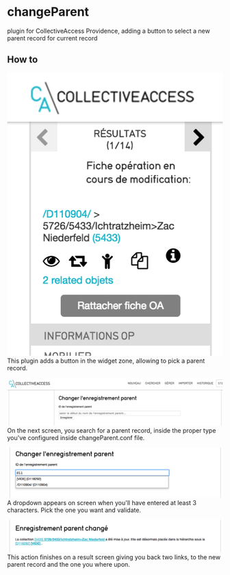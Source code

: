 # changeParent
plugin for CollectiveAccess Providence, adding a button to select a new parent record for current record

## How to

![Bouton ajout parent](documentation/button.png)
This plugin adds a button in the widget zone, allowing to pick a parent record.

![Input](documentation/input.png)
On the next screen, you search for a parent record, inside the proper type you've configured inside changeParent.conf file.

![Select](documentation/select.png)
A dropdown appears on screen when you'll have entered at least 3 characters. Pick the one you want and validate.

![Updated](documentation/updated.png)
This action finishes on a result screen giving you back two links, to the new parent record and the one you where upon.